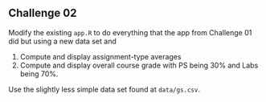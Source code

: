 ## Challenge 02

Modify the existing `app.R` to do everything that the app from Challenge 01 did but using a new data set and

1. Compute and display assignment-type averages
2. Compute and display overall course grade with PS being 30% and Labs being 70%.

Use the slightly less simple data set found at `data/gs.csv`.